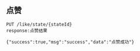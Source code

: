 ## 点赞
```text
PUT /like/state/{stateId}
response:点赞结果
```
```text
{"success":true,"msg":"success","data":"点赞成功"}
```
